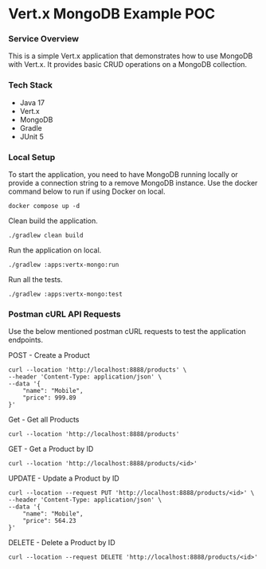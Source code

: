 # Vert.x MongoDB Example POC

### Service Overview
This is a simple Vert.x application that demonstrates how to use MongoDB with Vert.x. It provides basic CRUD operations
on a MongoDB collection.

### Tech Stack
- Java 17
- Vert.x
- MongoDB
- Gradle
- JUnit 5

### Local Setup

To start the application, you need to have MongoDB running locally or provide a connection string to a remove MongoDB
instance. Use the docker command below to run if using Docker on local.

```shell
docker compose up -d
```

Clean build the application.

```shell
./gradlew clean build
```

Run the application on local.

```shell
./gradlew :apps:vertx-mongo:run
```

Run all the tests.
```shell
./gradlew :apps:vertx-mongo:test
```

### Postman cURL API Requests
Use the below mentioned postman cURL requests to test the application endpoints.

POST - Create a Product
```
curl --location 'http://localhost:8888/products' \
--header 'Content-Type: application/json' \
--data '{
    "name": "Mobile",
    "price": 999.89
}'
```

Get - Get all Products
```
curl --location 'http://localhost:8888/products'
```

GET - Get a Product by ID
```
curl --location 'http://localhost:8888/products/<id>'
```

UPDATE - Update a Product by ID
```
curl --location --request PUT 'http://localhost:8888/products/<id>' \
--header 'Content-Type: application/json' \
--data '{
    "name": "Mobile",
    "price": 564.23
}'
```

DELETE - Delete a Product by ID
```
curl --location --request DELETE 'http://localhost:8888/products/<id>'
```